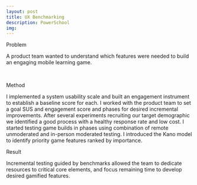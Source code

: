 ```yaml
---
layout: post
title: UX Benchmarking
description: PowerSchool
img: 
---
```


Problem

A product team wanted to understand which features were needed to build an engaging mobile learning game. 

<div class="img_row">
	  <img class="col one" src="{{ site.baseurl }}/img/school.jpg" alt="" title="affinity diagramming"/>
	  <img class="col two" src="{{ site.baseurl }}/img/kids.jpg" alt="" title="prototypes"/>
	</div>


Method

I implemented a system usability scale and built an engagement instrument to establish a baseline score for each. I worked with the product team to set a goal SUS and engagement score and phases for desired incremental improvements. After several experiments recruiting our target demographic we identified a good process with a healthy response rate and low cost. I started testing game builds in phases using combination of remote unmoderated and in-person moderated testing. I introduced the Kano model to identify priority game features ranked by importance.


Result

Incremental testing guided by benchmarks allowed the team to dedicate resources to critical core elements, and focus remaining time to develop desired gamified features. 
